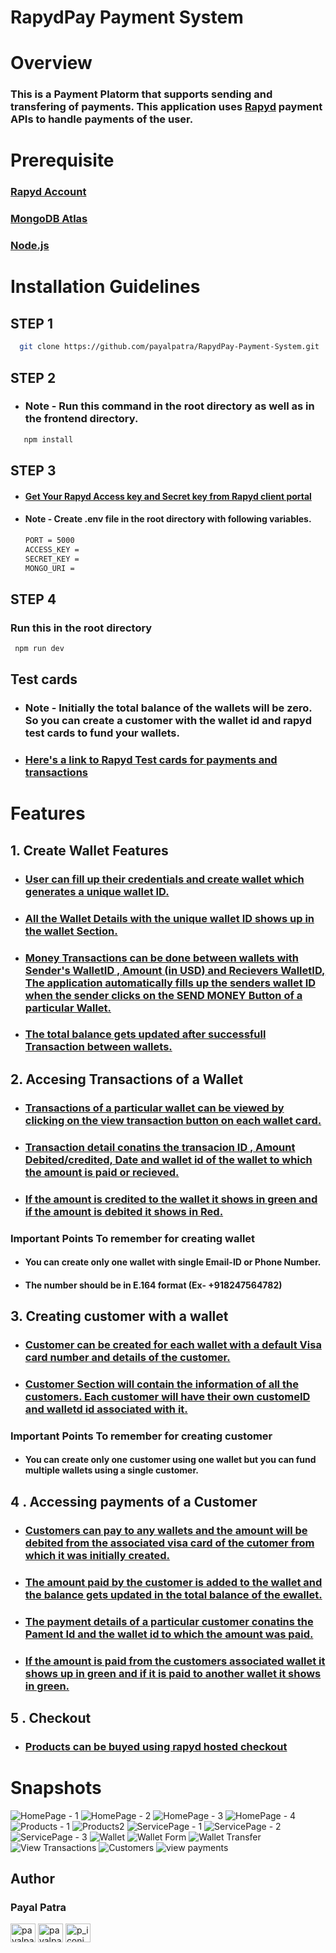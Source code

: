 # RapydPay Payment System

# Overview

### This is a Payment Platorm that supports sending and transfering of payments. This application uses [Rapyd](https://www.rapyd.net/) payment APIs to handle payments of the user.

# Prerequisite

### [Rapyd Account](https://www.rapyd.net/)

### [MongoDB Atlas](https://www.mongodb.com/cloud/atlas/register)

### [Node.js](https://nodejs.org/en/download/)



# Installation Guidelines

## STEP 1

 ```sh
   git clone https://github.com/payalpatra/RapydPay-Payment-System.git
   ```

## STEP 2
* ### Note - Run this command in the root directory as well as in the frontend directory.

```sh
   npm install
   ```

## STEP 3

* #### [Get Your Rapyd Access key and Secret key from Rapyd client portal](https://dashboard.rapyd.net/developers)
* #### Note - Create .env file in the root directory with following variables. 


  ```sh 
  PORT = 5000
  ACCESS_KEY = 
  SECRET_KEY = 
  MONGO_URI = 
   ```
   
## STEP 4

### Run this in the root directory 

```sh
 npm run dev
   ```

## Test cards 
* ### Note - Initially the total balance of the wallets will be zero. So you can create a customer with the wallet id and rapyd test cards to fund your wallets.
* ### [Here's a link to Rapyd Test cards for payments and transactions](https://docs.rapyd.net/build-with-rapyd/reference/testing-for-payments-api)




# Features 
## 1. Create Wallet Features
* ### [User can fill up their credentials and create wallet which generates a unique wallet ID.](https://www.linkpicture.com/q/Wallet-Form.png)
* ### [All the Wallet Details with the unique wallet ID shows up in the wallet Section.](https://user-images.githubusercontent.com/67522406/122463538-54a3c480-cfd3-11eb-94b1-4d6c4afc915b.png)
* ### [Money Transactions can be done between wallets with Sender's WalletID , Amount (in USD) and Recievers WalletID,  The application automatically fills up the senders wallet ID when the sender clicks on the SEND MONEY Button of a particular Wallet.](https://www.linkpicture.com/q/Wallet-Transfer_1.png)

* ### [The total balance gets updated after successfull Transaction between wallets.](https://user-images.githubusercontent.com/67522406/122463739-9af92380-cfd3-11eb-8232-2e90870a9c14.png)

## 2. Accesing Transactions of a Wallet

* ### [Transactions of a particular wallet can be viewed by clicking on the view transaction button on each wallet card.](https://user-images.githubusercontent.com/67522406/122463739-9af92380-cfd3-11eb-8232-2e90870a9c14.png)
* ### [Transaction detail conatins the transacion ID , Amount Debited/credited, Date and wallet id of the wallet to which the amount is paid or recieved.](https://user-images.githubusercontent.com/67522406/122463739-9af92380-cfd3-11eb-8232-2e90870a9c14.png)

* ### [If the amount is credited to the wallet it shows in green and if the amount is debited it shows in Red.](https://user-images.githubusercontent.com/67522406/122463739-9af92380-cfd3-11eb-8232-2e90870a9c14.png)

### Important Points To remember for creating wallet
* ####  You can create only one wallet with single Email-ID or Phone Number.
* ####  The number should be in E.164 format (Ex- +918247564782)

## 3. Creating customer with a wallet

* ### [Customer can be created for each wallet with a default Visa card number and details of the customer.](https://www.linkpicture.com/q/Create-Customer.png)

* ### [Customer Section will contain the information of all the customers. Each customer will have their own customeID and walletd id associated with it.](https://www.linkpicture.com/q/Customers.png)

### Important Points To remember for creating customer
* ####  You can create only one customer using one wallet but you can fund multiple wallets using a single customer.

## 4 . Accessing payments of a Customer 

* ### [Customers can pay to any wallets and the amount will be debited from the associated visa card of the cutomer from which it was initially created. ](https://www.linkpicture.com/q/Payment-Form.png)

* ### [The amount paid by the customer is added to the wallet and the balance gets updated in the total balance of the ewallet.](https://user-images.githubusercontent.com/67522406/122466831-6be4b100-cfd7-11eb-8bd6-4289cf6bd4d2.png)


* ### [The payment details of a particular customer conatins the Pament Id and the wallet id to which the amount was paid.](https://user-images.githubusercontent.com/67522406/122466831-6be4b100-cfd7-11eb-8bd6-4289cf6bd4d2.png)

* ### [If the amount is paid from the customers associated wallet it shows up in green and if it is paid to another wallet it shows in green.](https://www.linkpicture.com/q/view-payments_1.png)

## 5 . Checkout
* ### [Products can be buyed using rapyd hosted checkout ](https://www.linkpicture.com/q/Products2.png)

# Snapshots
![HomePage - 1](https://user-images.githubusercontent.com/67522406/122408947-60c25e80-cfa0-11eb-8a91-bbdec9122e13.png)
![HomePage - 2](https://user-images.githubusercontent.com/67522406/122408962-6455e580-cfa0-11eb-94f9-7c7e62f806d7.png)
![HomePage - 3](https://user-images.githubusercontent.com/67522406/122408983-67e96c80-cfa0-11eb-95d4-b99ce6f91d5d.png)
![HomePage - 4](https://user-images.githubusercontent.com/67522406/122408996-6a4bc680-cfa0-11eb-87b5-e69251100ea7.png)
![Products - 1](https://user-images.githubusercontent.com/67522406/122409019-70da3e00-cfa0-11eb-9382-4c808f49158e.png)
![Products2](https://user-images.githubusercontent.com/67522406/122409032-733c9800-cfa0-11eb-8a28-0d9e7810b16b.png)
![ServicePage - 1](https://user-images.githubusercontent.com/67522406/122409042-759ef200-cfa0-11eb-86cb-163b8602f6a7.png)
![ServicePage - 2](https://user-images.githubusercontent.com/67522406/122409065-7899e280-cfa0-11eb-8b98-7c0daef79d6f.png)
![ServicePage - 3](https://user-images.githubusercontent.com/67522406/122409086-7b94d300-cfa0-11eb-8778-ee687b50ae97.png)
![Wallet](https://user-images.githubusercontent.com/67522406/122463538-54a3c480-cfd3-11eb-94b1-4d6c4afc915b.png)
![Wallet Form](https://user-images.githubusercontent.com/67522406/122409112-82bbe100-cfa0-11eb-9008-1b75e247d6fb.png)
![Wallet Transfer](https://user-images.githubusercontent.com/67522406/122409134-864f6800-cfa0-11eb-84c2-e17faf239077.png)
![View Transactions](https://user-images.githubusercontent.com/67522406/122463739-9af92380-cfd3-11eb-8232-2e90870a9c14.png)
![Customers](https://user-images.githubusercontent.com/67522406/122409218-96ffde00-cfa0-11eb-8354-2f1ae762e90d.png)
![view payments](https://user-images.githubusercontent.com/67522406/122466831-6be4b100-cfd7-11eb-8bd6-4289cf6bd4d2.png)



## Author
### Payal Patra

<a href="https://linkedin.com/in/payalpatra105" target="blank"><img align="center" src="https://cdn.jsdelivr.net/npm/simple-icons@3.0.1/icons/linkedin.svg" alt="payalpatra105" height="30" width="40" /></a>
<a href="https://github.com/payalpatra" target="blank"><img align="center" src="https://www.svgrepo.com/show/68072/github-logo-face.svg" alt="payalpatra105" height="30" width="40" /></a>
<a href="https://instagram.com/p_iconic_" target="blank"><img align="center" src="https://cdn.jsdelivr.net/npm/simple-icons@3.0.1/icons/instagram.svg" alt="p_iconic_" height="30" width="40" /></a>
